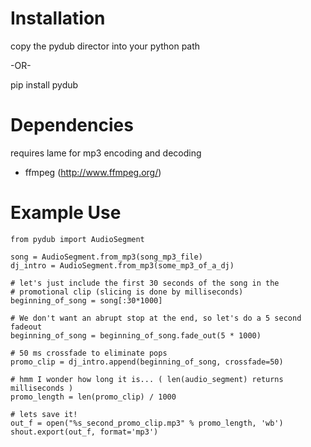 # Installation

copy the pydub director into your python path 

-OR-

  pip install pydub


# Dependencies

requires lame for mp3 encoding and decoding

 - ffmpeg (http://www.ffmpeg.org/)


# Example Use

	from pydub import AudioSegment

	song = AudioSegment.from_mp3(song_mp3_file)
	dj_intro = AudioSegment.from_mp3(some_mp3_of_a_dj)
	
	# let's just include the first 30 seconds of the song in the
	# promotional clip (slicing is done by milliseconds)
	beginning_of_song = song[:30*1000]

	# We don't want an abrupt stop at the end, so let's do a 5 second fadeout
	beginning_of_song = beginning_of_song.fade_out(5 * 1000)

	# 50 ms crossfade to eliminate pops
	promo_clip = dj_intro.append(beginning_of_song, crossfade=50)
	
	# hmm I wonder how long it is... ( len(audio_segment) returns milliseconds )
	promo_length = len(promo_clip) / 1000
	
	# lets save it!
	out_f = open("%s_second_promo_clip.mp3" % promo_length, 'wb')
	shout.export(out_f, format='mp3')

